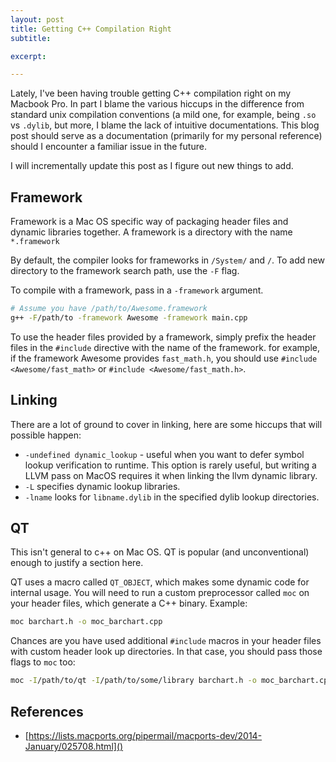 ```yaml
---
layout: post
title: Getting C++ Compilation Right
subtitle:

excerpt:

---
```


Lately, I've been having trouble getting C++ compilation right on my Macbook Pro. In part I blame the various hiccups in the difference from standard unix compilation conventions (a mild one, for example, being `.so` vs `.dylib`, but more, I blame the lack of intuitive documentations. This blog post should serve as a documentation (primarily for my personal reference) should I encounter a familiar issue in the future.

I will incrementally update this post as I figure out new things to add.

## Framework

Framework is a Mac OS specific way of packaging header files and dynamic libraries together. A framework is a directory with the name `*.framework`

By default, the compiler looks for frameworks in `/System/` and `/`. To add new directory to the framework search path, use the `-F` flag.

To compile with a framework, pass in a `-framework` argument.

```bash
# Assume you have /path/to/Awesome.framework
g++ -F/path/to -framework Awesome -framework main.cpp
```

To use the header files provided by a framework, simply prefix the header files in the `#include` directive with the name of the framework. for example, if the framework Awesome provides `fast_math.h`, you should use `#include <Awesome/fast_math>` or `#include <Awesome/fast_math.h>`.


## Linking

There are a lot of ground to cover in linking, here are some hiccups that will possible happen:

- `-undefined dynamic_lookup` - useful when you want to defer symbol lookup verification to runtime. This option is rarely useful, but writing a LLVM pass on MacOS requires it when linking the llvm dynamic library.
- `-L` specifies dynamic lookup libraries.
- `-lname` looks for `libname.dylib` in the specified dylib lookup directories.

## QT

This isn't general to c++ on Mac OS. QT is popular (and unconventional) enough to justify a section here.

QT uses a macro called `QT_OBJECT`, which makes some dynamic code for internal usage. You will need to run a custom preprocessor called `moc` on your header files, which generate a C++ binary. Example:

```bash
moc barchart.h -o moc_barchart.cpp
```

Chances are you have used additional `#include` macros in your header files with custom header look up directories. In that case, you should pass those flags to `moc` too:

```bash
moc -I/path/to/qt -I/path/to/some/library barchart.h -o moc_barchart.cpp
```



## References

- [https://lists.macports.org/pipermail/macports-dev/2014-January/025708.html]()
